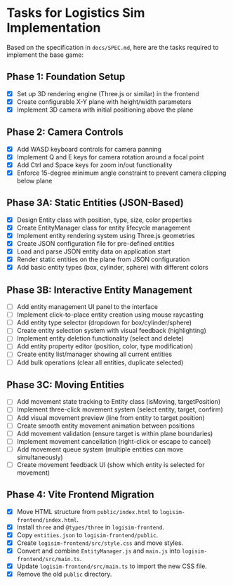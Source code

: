 # Tasks for Logistics Sim Implementation

Based on the specification in `docs/SPEC.md`, here are the tasks required to implement the base game:

## Phase 1: Foundation Setup
- [x] Set up 3D rendering engine (Three.js or similar) in the frontend
- [x] Create configurable X-Y plane with height/width parameters
- [x] Implement 3D camera with initial positioning above the plane

## Phase 2: Camera Controls
- [x] Add WASD keyboard controls for camera panning
- [x] Implement Q and E keys for camera rotation around a focal point
- [x] Add Ctrl and Space keys for zoom in/out functionality
- [x] Enforce 15-degree minimum angle constraint to prevent camera clipping below plane

## Phase 3A: Static Entities (JSON-Based)
- [x] Design Entity class with position, type, size, color properties
- [x] Create EntityManager class for entity lifecycle management
- [x] Implement entity rendering system using Three.js geometries
- [x] Create JSON configuration file for pre-defined entities
- [x] Load and parse JSON entity data on application start
- [x] Render static entities on the plane from JSON configuration
- [x] Add basic entity types (box, cylinder, sphere) with different colors

## Phase 3B: Interactive Entity Management
- [ ] Add entity management UI panel to the interface
- [ ] Implement click-to-place entity creation using mouse raycasting
- [ ] Add entity type selector (dropdown for box/cylinder/sphere)
- [ ] Create entity selection system with visual feedback (highlighting)
- [ ] Implement entity deletion functionality (select and delete)
- [ ] Add entity property editor (position, color, type modification)
- [ ] Create entity list/manager showing all current entities
- [ ] Add bulk operations (clear all entities, duplicate selected)

## Phase 3C: Moving Entities
- [ ] Add movement state tracking to Entity class (isMoving, targetPosition)
- [ ] Implement three-click movement system (select entity, target, confirm)
- [ ] Add visual movement preview (line from entity to target position)
- [ ] Create smooth entity movement animation between positions
- [ ] Add movement validation (ensure target is within plane boundaries)
- [ ] Implement movement cancellation (right-click or escape to cancel)
- [ ] Add movement queue system (multiple entities can move simultaneously)
- [ ] Create movement feedback UI (show which entity is selected for movement)

## Phase 4: Vite Frontend Migration
- [x] Move HTML structure from `public/index.html` to `logisim-frontend/index.html`.
- [x] Install `three` and `@types/three` in `logisim-frontend`.
- [x] Copy `entities.json` to `logisim-frontend/public`.
- [x] Create `logisim-frontend/src/style.css` and move styles.
- [x] Convert and combine `EntityManager.js` and `main.js` into `logisim-frontend/src/main.ts`.
- [x] Update `logisim-frontend/src/main.ts` to import the new CSS file.
- [x] Remove the old `public` directory.